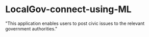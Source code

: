 # LocalGov-connect-using-ML
"This application enables users to post civic issues to the relevant government authorities."
